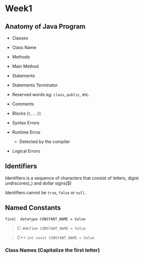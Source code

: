 # Week1

## Anatomy of Java Program 

- Classes 
- Class Name
- Methods
- Main Method
- Statements
- Statements Terminator
- Reserved words eg: `class`, `public`, etc.
- Comments
- Blocks (`{...}`)

- Syntax Errors
- Runtime Erros
    - Detected by the compiler
- Logical Errors

## Identifiers 
Identifiers is a sequence of characters that consist of letters, digist undrscores(_) and dollar signs($)

Identifiers cannot be `true`, `false` or `null`.

## Named Constants

`final  datatype CONSTANT_NAME = Value`
> C: `#define CONSTANT_NAME = Value`

> C++  `int const CONSTANT_NAME = Value`

### Class Names (Capitalize the first letter)